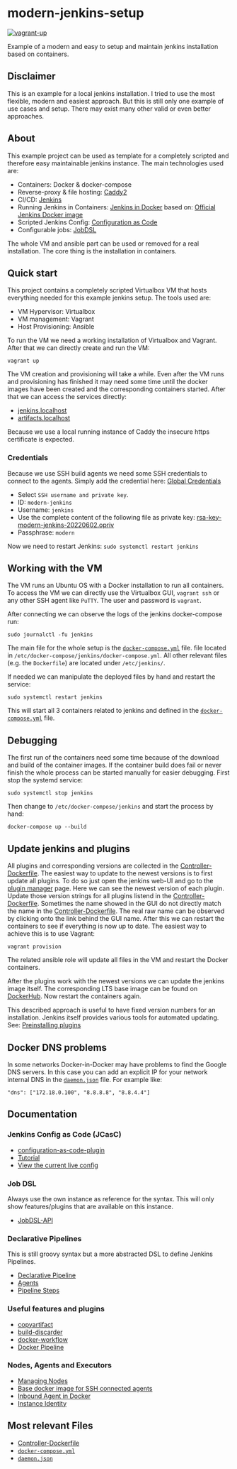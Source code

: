modern-jenkins-setup
====================

[![vagrant-up](https://github.com/langchr86/modern-jenkins-setup/actions/workflows/vagrant-up.yml/badge.svg)](https://github.com/langchr86/modern-jenkins-setup/actions/workflows/vagrant-up.yml)

Example of a modern and easy to setup and maintain jenkins installation based on containers.



Disclaimer
----------

This is an example for a local jenkins installation.
I tried to use the most flexible, modern and easiest approach.
But this is still only one example of use cases and setup.
There may exist many other valid or even better approaches.


About
-----

This example project can be used as template for a completely scripted
and therefore easy maintainable jenkins instance.
The main technologies used are:

* Containers: Docker & docker-compose
* Reverse-proxy & file hosting: [Caddy2](https://caddyserver.com/v2)
* CI/CD: [Jenkins](https://www.jenkins.io/)
* Running Jenkins in Containers: [Jenkins in Docker](https://www.jenkins.io/doc/book/installing/docker/)
  based on: [Official Jenkins Docker image](https://github.com/jenkinsci/docker/blob/master/README.md)
* Scripted Jenkins Config: [Configuration as Code](https://plugins.jenkins.io/configuration-as-code/)
* Configurable jobs: [JobDSL](https://plugins.jenkins.io/job-dsl/)

The whole VM and ansible part can be used or removed for a real installation.
The core thing is the installation in containers.


Quick start
-----------

This project contains a completely scripted Virtualbox VM that hosts everything needed for this example jenkins setup.
The tools used are:

* VM Hypervisor: Virtualbox
* VM management: Vagrant
* Host Provisioning: Ansible

To run the VM we need a working installation of Virtualbox and Vagrant.
After that we can directly create and run the VM:

~~~~~~
vagrant up
~~~~~~

The VM creation and provisioning will take a while.
Even after the VM runs and provisioning has finished it may need some time until the docker images
have been created and the corresponding containers started.
After that we can access the services directly:

* [jenkins.localhost](https://jenkins.localhost/)
* [artifacts.localhost](https://artifacts.localhost/)

Because we use a local running instance of Caddy the insecure https certificate is expected.


### Credentials

Because we use SSH build agents we need some SSH credentials to connect to the agents.
Simply add the credential here: [Global Credentials](https://jenkins.localhost/credentials/store/system/domain/_/newCredentials)

* Select `SSH username and private key`.
* ID: `modern-jenkins`
* Username: `jenkins`
* Use the complete content of the following file as private key: [rsa-key-modern-jenkins-20220602.opriv](credentials/rsa-key-modern-jenkins-20220602.opriv)
* Passphrase: `modern`

Now we need to restart Jenkins: `sudo systemctl restart jenkins`


Working with the VM
-------------------

The VM runs an Ubuntu OS with a Docker installation to run all containers.
To access the VM we can directly use the Virtualbox GUI, `vagrant ssh` or any other SSH agent like `PuTTY`.
The user and password is `vagrant`.

After connecting we can observe the logs of the jenkins docker-compose run:

~~~~~~
sudo journalctl -fu jenkins
~~~~~~

The main file for the whole setup is the [`docker-compose.yml`] file.
file located in `/etc/docker-compose/jenkins/docker-compose.yml`.
All other relevant files (e.g. the `Dockerfile`) are located under `/etc/jenkins/`.

If needed we can manipulate the deployed files by hand and restart the service:

~~~~~~
sudo systemctl restart jenkins
~~~~~~

This will start all 3 containers related to jenkins and defined in the [`docker-compose.yml`] file.



Debugging
---------

The first run of the containers need some time because of the download and build of the container images.
If the container build does fail or never finish the whole process can be started manually for easier debugging.
First stop the systemd service:

~~~~~~
sudo systemctl stop jenkins
~~~~~~

Then change to `/etc/docker-compose/jenkins` and start the process by hand:

~~~~~~
docker-compose up --build
~~~~~~



Update jenkins and plugins
--------------------------

All plugins and corresponding versions are collected in the [Controller-Dockerfile].
The easiest way to update to the newest versions is to first update all plugins.
To do so just open the jenkins web-UI and go to the [plugin manager](https://jenkins.localhost/pluginManager/) page.
Here we can see the newest version of each plugin.
Update those version strings for all plugins listend in the [Controller-Dockerfile].
Sometimes the name showed in the GUI do not directly match the name in the [Controller-Dockerfile].
The real raw name can be observed by clicking onto the link behind the GUI name.
After this we can restart the containers to see if everything is now up to date.
The easiest way to achieve this is to use Vagrant:

~~~~~~
vagrant provision
~~~~~~

The related ansible role will update all files in the VM and restart the Docker containers.

After the plugins work with the newest versions we can update the jenkins image itself.
The corresponding LTS base image can be found on [DockerHub](https://hub.docker.com/r/jenkins/jenkins/tags?page=1&name=lts-jdk11).
Now restart the containers again.

This described approach is useful to have fixed version numbers for an installation.
Jenkins itself provides various tools for automated updating.
See: [Preinstalling plugins](https://github.com/jenkinsci/docker/blob/master/README.md#preinstalling-plugins)



Docker DNS problems
-------------------

In some networks Docker-in-Docker may have problems to find the Google DNS servers.
In this case you can add an explicit IP for your network internal DNS in the [`daemon.json`] file.
For example like:

~~~~~~
"dns": ["172.18.0.100", "8.8.8.8", "8.8.4.4"]
~~~~~~



Documentation
-------------


### Jenkins Config as Code (JCasC)

* [configuration-as-code-plugin](https://github.com/jenkinsci/configuration-as-code-plugin/blob/master/README.md)
* [Tutorial](https://opensource.com/article/20/4/jcasc-jenkins)
* [View the current live config](https://jenkins.localhost/configuration-as-code/viewExport)


### Job DSL

Always use the own instance as reference for the syntax.
This will only show features/plugins that are available on this instance.

* [JobDSL-API](https://jenkins.localhost/plugin/job-dsl/api-viewer/index.html#)


### Declarative Pipelines

This is still groovy syntax but a more abstracted DSL to define Jenkins Pipelines.

* [Declarative Pipeline](https://www.jenkins.io/doc/book/pipeline/syntax/)
* [Agents](https://www.jenkins.io/doc/book/pipeline/syntax/#agent)
* [Pipeline Steps](https://www.jenkins.io/doc/pipeline/steps/)


### Useful features and plugins

* [copyartifact](https://www.jenkins.io/doc/pipeline/steps/copyartifact/)
* [build-discarder](https://plugins.jenkins.io/build-discarder/)
* [docker-workflow](https://www.jenkins.io/doc/pipeline/steps/docker-workflow/)
* [Docker Pipeline](https://www.jenkins.io/doc/book/pipeline/docker/)


### Nodes, Agents and Executors

* [Managing Nodes](https://www.jenkins.io/doc/book/managing/nodes/)
* [Base docker image for SSH connected agents](https://hub.docker.com/r/jenkins/ssh-agent)
* [Inbound Agent in Docker](https://github.com/jenkinsci/remoting/blob/master/docs/inbound-agent.md)
* [Instance Identity](https://jenkins.localhost/instance-identity/)



Most relevant Files
-------------------

* [Controller-Dockerfile]
* [`docker-compose.yml`]
* [`daemon.json`]

[Controller-Dockerfile]: ansible/roles/jenkins/files/dockerfiles/jenkins-controller/Dockerfile
[`docker-compose.yml`]: ansible/roles/jenkins/templates/docker-compose.yml
[`daemon.json`]: ansible/roles/jenkins/files/docker/daemon.json
